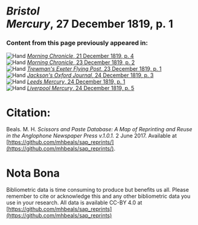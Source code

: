 # *Bristol Mercury*, 27 December 1819, p. 1  
  
### Content from this page previously appeared in:  
![Hand](http://scissorsandpaste.net/wp-content/uploads/2017/06/smallhandpointer.png) [*Morning Chronicle*, 21 December 1819, p. 4](https://mhbeals.github.io/sap_html/Morning-Chronicle/Morning-Chronicle-21-December-1819-p-4)  
![Hand](http://scissorsandpaste.net/wp-content/uploads/2017/06/smallhandpointer.png) [*Morning Chronicle*, 23 December 1819, p. 2](https://mhbeals.github.io/sap_html/Morning-Chronicle/Morning-Chronicle-23-December-1819-p-2)  
![Hand](http://scissorsandpaste.net/wp-content/uploads/2017/06/smallhandpointer.png) [*Trewman's Exeter Flying Post*, 23 December 1819, p. 1](https://mhbeals.github.io/sap_html/Trewman's-Exeter-Flying-Post/Trewman's-Exeter-Flying-Post-23-December-1819-p-1)  
![Hand](http://scissorsandpaste.net/wp-content/uploads/2017/06/smallhandpointer.png) [*Jackson's Oxford Journal*, 24 December 1819, p. 3](https://mhbeals.github.io/sap_html/Jackson's-Oxford-Journal/Jackson's-Oxford-Journal-24-December-1819-p-3)  
![Hand](http://scissorsandpaste.net/wp-content/uploads/2017/06/smallhandpointer.png) [*Leeds Mercury*, 24 December 1819, p. 1](https://mhbeals.github.io/sap_html/Leeds-Mercury/Leeds-Mercury-24-December-1819-p-1)  
![Hand](http://scissorsandpaste.net/wp-content/uploads/2017/06/smallhandpointer.png) [*Liverpool Mercury*, 24 December 1819, p. 5](https://mhbeals.github.io/sap_html/Liverpool-Mercury/Liverpool-Mercury-24-December-1819-p-5)  


# Citation: 

Beals. M. H. *Scissors and Paste Database: A Map of Reprinting and Reuse in the Anglophone Newspaper Press v.1.0.1.* 2 June 2017. Available at [https://github.com/mhbeals/sap_reprints/](https://github.com/mhbeals/sap_reprints/). 

# Nota Bona

Bibliometric data is time consuming to produce but benefits us all. Please remember to cite or acknowledge this and any other bibliometric data you use in your research. All data is available CC-BY 4.0 at [https://github.com/mhbeals/sap_reprints](https://github.com/mhbeals/sap_reprints)